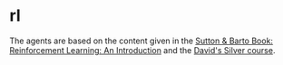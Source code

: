 # rl

The agents are based on the content given in the [Sutton & Barto Book: Reinforcement Learning: An Introduction](http://incompleteideas.net/book/the-book.html) and the [David's Silver course](https://www.youtube.com/playlist?list=PLqYmG7hTraZBiG_XpjnPrSNw-1XQaM_gB).